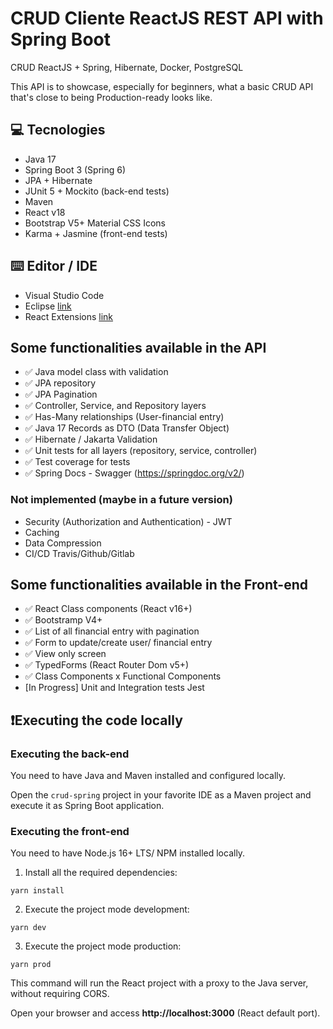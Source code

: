 # CRUD Cliente ReactJS REST API with Spring Boot

CRUD ReactJS + Spring, Hibernate, Docker, PostgreSQL

This API is to showcase, especially for beginners, what a basic CRUD API that's close to being Production-ready looks like.

## 💻 Tecnologies

- Java 17
- Spring Boot 3 (Spring 6)
- JPA + Hibernate
- JUnit 5 + Mockito (back-end tests)
- Maven
- React v18
- Bootstrap V5+ Material CSS Icons
- Karma + Jasmine (front-end tests)

## ⌨️ Editor / IDE

- Visual Studio Code
- Eclipse [link](https://marketplace.visualstudio.com/items?itemName=loiane.java-spring-extension-pack)
- React Extensions [link](https://marketplace.visualstudio.com/items?itemName=loiane.angular-extension-pack)

## Some functionalities available in the API

- ✅ Java model class with validation
- ✅ JPA repository
- ✅ JPA Pagination
- ✅ Controller, Service, and Repository layers
- ✅ Has-Many relationships (User-financial entry)
- ✅ Java 17 Records as DTO (Data Transfer Object)
- ✅ Hibernate / Jakarta Validation
- ✅ Unit tests for all layers (repository, service, controller)
- ✅ Test coverage for tests
- ✅ Spring Docs - Swagger (https://springdoc.org/v2/)

### Not implemented (maybe in a future version)

- Security (Authorization and Authentication) - JWT
- Caching
- Data Compression
- CI/CD Travis/Github/Gitlab

## Some functionalities available in the Front-end

- ✅ React Class components (React v16+)
- ✅ Bootstramp V4+
- ✅ List of all financial entry with pagination
- ✅ Form to update/create user/ financial entry
- ✅ View only screen
- ✅ TypedForms (React Router Dom v5+)
- ✅ Class Components x Functional Components
- [In Progress] Unit and Integration tests Jest

## ❗️Executing the code locally

### Executing the back-end

You need to have Java and Maven installed and configured locally.

Open the `crud-spring` project in your favorite IDE as a Maven project and execute it as Spring Boot application.

### Executing the front-end

You need to have Node.js 16+ LTS/ NPM installed locally.

1. Install all the required dependencies:

```
yarn install
```

2. Execute the project mode development:

```
yarn dev
```

3. Execute the project mode production:
   
```
yarn prod
```

This command will run the React project with a proxy to the Java server, without requiring CORS.

Open your browser and access **http://localhost:3000** (React default port).
